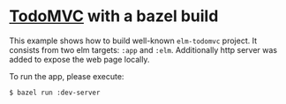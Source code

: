 # [TodoMVC](https://github.com/evancz/elm-todomvc) with a bazel build

This example shows how to build well-known `elm-todomvc` project. It consists from two elm targets:
`:app` and `:elm`. Additionally http server was added to expose the web page locally.

To run the app, please execute:
```
$ bazel run :dev-server
```
